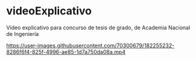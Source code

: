 # videoExplicativo
Video explicativo para concurso de tesis de grado, de Academia Nacional de Ingeniería


https://user-images.githubusercontent.com/70300679/182255232-8286f6f4-825f-4996-ae85-1d7a750da08a.mp4

